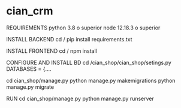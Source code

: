 # cian_crm

REQUIREMENTS
    python 3.8 o superior
    node 12.18.3 o superior
    
INSTALL BACKEND
cd /
pip install requirements.txt

INSTALL FRONTEND
cd /
npm install

CONFIGURE AND INSTALL BD
cd /cian_shop/cian_shop/setings.py
    DATABASES = {....

cd cian_shop/manage.py
    python manage.py makemigrations
    python manage.py migrate

RUN
    cd cian_shop/manage.py
    python manage.py runserver